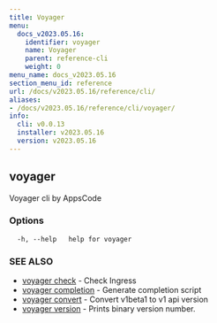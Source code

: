 ```yaml
---
title: Voyager
menu:
  docs_v2023.05.16:
    identifier: voyager
    name: Voyager
    parent: reference-cli
    weight: 0
menu_name: docs_v2023.05.16
section_menu_id: reference
url: /docs/v2023.05.16/reference/cli/
aliases:
- /docs/v2023.05.16/reference/cli/voyager/
info:
  cli: v0.0.13
  installer: v2023.05.16
  version: v2023.05.16
---
```


## voyager

Voyager cli by AppsCode

### Options

```
  -h, --help   help for voyager
```

### SEE ALSO

* [voyager check](/docs/v2023.05.16/reference/cli/voyager_check)	 - Check Ingress
* [voyager completion](/docs/v2023.05.16/reference/cli/voyager_completion)	 - Generate completion script
* [voyager convert](/docs/v2023.05.16/reference/cli/voyager_convert)	 - Convert v1beta1 to v1 api version
* [voyager version](/docs/v2023.05.16/reference/cli/voyager_version)	 - Prints binary version number.

